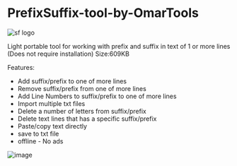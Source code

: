 # PrefixSuffix-tool-by-OmarTools
![sf logo](https://github.com/OmarTools/PrefixSuffix-tool-by-OmarTools/assets/165505995/e50be12a-b2e3-48e0-a1de-afedeb208ae9)

Light portable tool for working with prefix and suffix in text of 1 or more lines
(Does not require installation) Size:609KB

Features:
- Add suffix/prefix to one of more lines
- Remove suffix/prefix from one of more lines
- Add Line Numbers to suffix/prefix to one of more lines
- Import multiple txt files
- Delete a number of letters from suffix/prefix
- Delete text lines that has a specific suffix/prefix
- Paste/copy text directly
- save to txt file
- offline - No ads
  
![image](https://github.com/OmarTools/PrefixSuffix-tool-by-OmarTools/assets/165505995/731340e4-1797-4949-8920-614bd7df4378)
